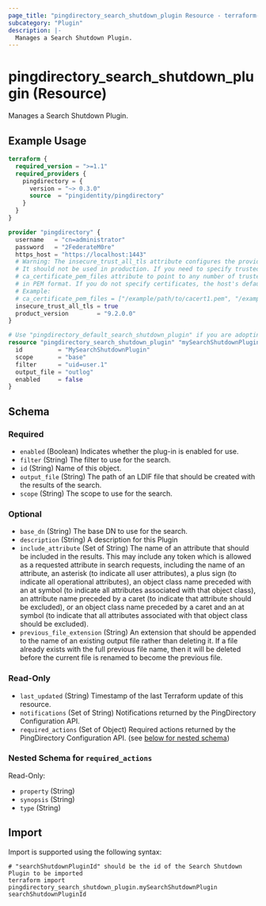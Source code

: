 ```yaml
---
page_title: "pingdirectory_search_shutdown_plugin Resource - terraform-provider-pingdirectory"
subcategory: "Plugin"
description: |-
  Manages a Search Shutdown Plugin.
---
```


# pingdirectory_search_shutdown_plugin (Resource)

Manages a Search Shutdown Plugin.

## Example Usage

```terraform
terraform {
  required_version = ">=1.1"
  required_providers {
    pingdirectory = {
      version = "~> 0.3.0"
      source  = "pingidentity/pingdirectory"
    }
  }
}

provider "pingdirectory" {
  username   = "cn=administrator"
  password   = "2FederateM0re"
  https_host = "https://localhost:1443"
  # Warning: The insecure_trust_all_tls attribute configures the provider to trust any certificate presented by the PingDirectory server.
  # It should not be used in production. If you need to specify trusted CA certificates, use the
  # ca_certificate_pem_files attribute to point to any number of trusted CA certificate files
  # in PEM format. If you do not specify certificates, the host's default root CA set will be used.
  # Example:
  # ca_certificate_pem_files = ["/example/path/to/cacert1.pem", "/example/path/to/cacert2.pem"]
  insecure_trust_all_tls = true
  product_version        = "9.2.0.0"
}

# Use "pingdirectory_default_search_shutdown_plugin" if you are adopting existing configuration from the PingDirectory server into Terraform
resource "pingdirectory_search_shutdown_plugin" "mySearchShutdownPlugin" {
  id          = "MySearchShutdownPlugin"
  scope       = "base"
  filter      = "uid=user.1"
  output_file = "outlog"
  enabled     = false
}
```

<!-- schema generated by tfplugindocs -->
## Schema

### Required

- `enabled` (Boolean) Indicates whether the plug-in is enabled for use.
- `filter` (String) The filter to use for the search.
- `id` (String) Name of this object.
- `output_file` (String) The path of an LDIF file that should be created with the results of the search.
- `scope` (String) The scope to use for the search.

### Optional

- `base_dn` (String) The base DN to use for the search.
- `description` (String) A description for this Plugin
- `include_attribute` (Set of String) The name of an attribute that should be included in the results. This may include any token which is allowed as a requested attribute in search requests, including the name of an attribute, an asterisk (to indicate all user attributes), a plus sign (to indicate all operational attributes), an object class name preceded with an at symbol (to indicate all attributes associated with that object class), an attribute name preceded by a caret (to indicate that attribute should be excluded), or an object class name preceded by a caret and an at symbol (to indicate that all attributes associated with that object class should be excluded).
- `previous_file_extension` (String) An extension that should be appended to the name of an existing output file rather than deleting it. If a file already exists with the full previous file name, then it will be deleted before the current file is renamed to become the previous file.

### Read-Only

- `last_updated` (String) Timestamp of the last Terraform update of this resource.
- `notifications` (Set of String) Notifications returned by the PingDirectory Configuration API.
- `required_actions` (Set of Object) Required actions returned by the PingDirectory Configuration API. (see [below for nested schema](#nestedatt--required_actions))

<a id="nestedatt--required_actions"></a>
### Nested Schema for `required_actions`

Read-Only:

- `property` (String)
- `synopsis` (String)
- `type` (String)

## Import

Import is supported using the following syntax:

```shell
# "searchShutdownPluginId" should be the id of the Search Shutdown Plugin to be imported
terraform import pingdirectory_search_shutdown_plugin.mySearchShutdownPlugin searchShutdownPluginId
```

